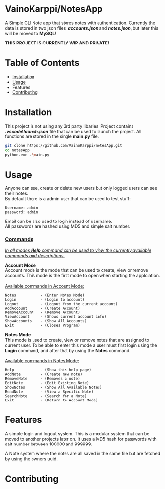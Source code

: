 # VainoKarppi/NotesApp

A Simple CLI Note app that stores notes with authentication. Currently the data is stored in two json files: ***accounts.json*** and ***notes.json***, but later this will be moved to **MySQL**!

**THIS PROJECT IS CURRENTLY WIP AND PRIVATE!**

# Table of Contents

- [Installation](#installation)
- [Usage](#usage)
- [Features](#features)
- [Contributing](#contributing)

# Installation

This project is not using any 3rd party libaries. Project contains ***.vscode\launch.json*** file that can be used to launch the project. All functions are stored in the single **main.py** file.

```bash
git clone https://github.com/VainoKarppi/notesApp.git
cd notesApp
python.exe .\main.py
```

# Usage
Anyone can see, create or delete new users but only logged users can see their notes.<br/>
By default there is a admin user that can be used to test stuff:
```
Username: admin
password: admin
```
Email can be also used to login instead of username.<br/>
All passwords are hashed using MD5 and simple salt number.

### <u>Commands</u>
<u>*In all modes **Help** command can be used to view the currently available commands and descriptions.*</u>
<br/>

**Account Mode**<br/>
Account mode is the mode that can be used to create, view or remove accounts. This mode is the first mode to open when starting the applciation.<br/><br/>
<u>Available commands in Account Mode:</u>
```
Notes           - (Enter Notes Mode)
Login           - (Login to account)
Logout          - (Logout from the current account)
AddAccount      - (Create Account)
RemoveAccount   - (Remove Account)
ViewAccount     - (Shows current account info)
ShowAccounts    - (Show All Accounts)
Exit            - (Closes Program)
```

**Notes Mode**<br/>
This mode is used to create, view or remove notes that are assigned to current user. To be able to enter this mode a user must first login using the **Login** command, and after that by using the **Notes** command.<br/><br/>
<u>Available commands in Notes Mode:</u>
```
Help            - (Show this help page)
AddNote         - (Create new note)
RemoveNote      - (Removes a note)
EditNote        - (Edit Existing Note)
ShowNotes       - (Show All Available Notes)
ReadNote        - (View a Specific Note)
SearchNote      - (Search for a Note)
Exit            - (Return to Account Mode)
```

# Features
A simple login and logout system. This is a modular system that can be moved to another projects later on. It uses a MD5 hash for passwords with salt number between 100000 and 999999.

A Note system where the notes are all saved in the same file but are fetched by using the owners uuid.

# Contributing
